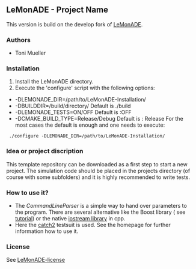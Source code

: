 ## LeMonADE - Project Name 

This version is build on the develop fork of [LeMonADE](https://github.com/tonimueller).

### Authors 
* Toni Mueller

### Installation ###
1. Install the LeMonADE directory.
2. Execute the 'configure' script with the following options:
 *  -DLEMONADE_DIR=/path/to/LeMonADE-Installation/
 *  -DBUILDDIR=/build/directory/  Default is ./build
 *  -DLEMONADE_TESTS=ON/OFF Default is :OFF
 *  -DCMAKE_BUILD_TYPE=Release/Debug Default is : Release
 For the most cases the default is enough and one needs to execute:
```shell
 ./configure -DLEMONADE_DIR=/path/to/LeMonADE-Installation/
```

### Idea or project discription 
This template repository can be downloaded as a first step to start a new project. 
The simulation code should be placed in the projects directory (of course with some
subfolders) and it is highly recommended to write tests. 

### How to use it?
* The _CommandLineParser_ is a simple way to hand over parameters to the program. There
are several alternative like the Boost library ( see 
[tutorial](https://theboostcpplibraries.com/boost.program_options)) or the native 
[iostream library](https://www.cplusplus.com/articles/DEN36Up4/) in cpp.
* Here the [catch2](https://github.com/catchorg/Catch2) testsuit is used. See the 
homepage for further information how to use it.


### License
See [LeMonADE-license](https://github.com/LeMonADE-project/LeMonADE/blob/master/LICENSE)

